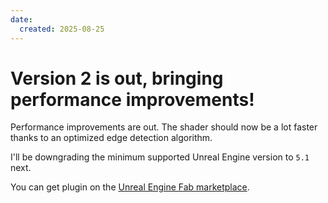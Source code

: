 ```yaml
---
date:
  created: 2025-08-25
---
```


# Version 2 is out, bringing performance improvements!

Performance improvements are out.
The shader should now be a lot faster thanks to an optimized edge detection algorithm.

I'll be downgrading the minimum supported Unreal Engine version to `5.1` next.

You can get plugin on the [Unreal Engine Fab marketplace](https://www.fab.com/listings/b474f704-c319-4fd0-87f3-651931da6b33).